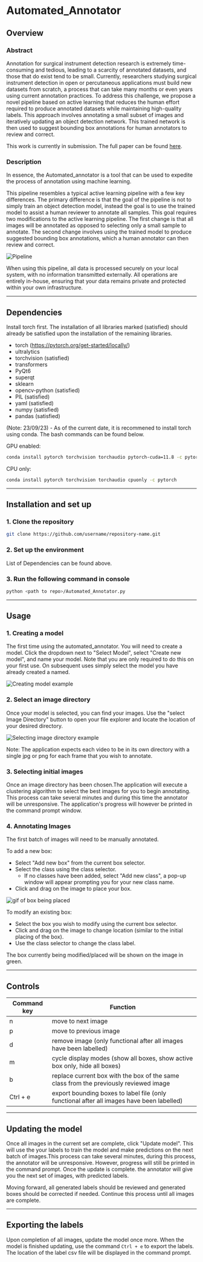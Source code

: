 # Automated_Annotator

## Overview

### Abstract
Annotation for surgical instrument detection research is extremely time-consuming and tedious, leading to a scarcity of annotated datasets, and those that do exist tend to be small. Currently, researchers studying surgical instrument detection in open or percutaneous applications must build new datasets from scratch, a process that can take many months or even years using current annotation practices. To address this challenge, we propose a novel pipeline based on active learning that reduces the human effort required to produce annotated datasets while maintaining high-quality labels. This approach involves annotating a small subset of images and iteratively updating an object detection network. This trained network is then used to suggest bounding box annotations for human annotators to review and correct.

This work is currently in submission. The full paper can be found [here](https://labs.cs.queensu.ca/perklab/404).


### Description
In essence, the Automated_annotator is a tool that can be used to expedite the process of annotation using machine learning.

This pipeline resembles a typical active learning pipeline with a few key differences. The primary difference is that the goal of the pipeline is not to simply train an object detection model, instead the goal is to use the trained model to assist a human reviewer to annotate all samples. This goal requires two modifications to the active learning pipeline. The first change is that all images will be annotated as opposed to selecting only a small sample to annotate. The second change involves using the trained model to produce suggested bounding box annotations, which a human annotator can then review and correct.

![Pipeline](images/pipeline.png)

When using this pipeline, all data is processed securely on your local system, with no information transmitted externally. All operations are entirely in-house, ensuring that your data remains private and protected within your own infrastructure.

---

## Dependencies

Install torch first. The installation of all libraries marked (satisfied) should already be satisfied upon the installation of the remaining libraries.

- torch (https://pytorch.org/get-started/locally/)
- ultralytics
- torchvision (satisfied)
- transformers
- PyQt6
- superqt
- sklearn
- opencv-python (satisfied)
- PIL (satisfied)
- yaml (satisfied)
- numpy (satisfied)
- pandas (satisfied)

(Note: 23/09/23) - As of the current date, it is recommened to install torch using conda. The bash commands can be found below.

GPU enabled:
```bash
conda install pytorch torchvision torchaudio pytorch-cuda=11.8 -c pytorch -c nvidia
```

CPU only:
```bash
conda install pytorch torchvision torchaudio cpuonly -c pytorch
```

---

## Installation and set up

### 1. Clone the repository
```bash
git clone https://github.com/username/repository-name.git
```

### 2. Set up the environment
List of Dependencies can be found above.

### 3. Run the following command in console

```bash
python <path to repo>/Automated_Annotator.py
```

---

## Usage

### 1. Creating a model
The first time using the automated_annotator. You will need to create a model. Click the dropdown next to "Select Model", select "Create new model", and name your model. Note that you are only required to do this on your first use. On subsequent uses simply select the model you have already created a named.

![Creating model example](images/Create_model.png)


### 2. Select an image directory
Once your model is selected, you can find your images. Use the "select Image Directory" button to open your file explorer and locate the location of your desired directory.

![Selecting image directory example](images/select_directory.png)

Note: The application expects each video to be in its own directory with a single jpg or png for each frame that you wish to annotate.

### 3. Selecting initial images
Once an image directory has been chosen.The application will execute a clustering algorithm to select the best images for you to begin annotating. This process can take several minutes and during this time the annotator will be unresponsive. The application's progress will however be printed in the command prompt window.

### 4. Annotating Images
The first batch of images will need to be manually annotated.

To add a new box:
- Select "Add new box" from the current box selector.
- Select the class using the class selector.
  - If no classes have been added, select "Add new class", a pop-up window will appear prompting you for your new class name.
- Click and drag on the image to place your box.

![gif of box being placed](images/placing_bounding_box.gif)

To modify an existing box:
- Select the box you wish to modify using the current box selector.
- Click and drag on the image to change location (similar to the initial placing of the box).
- Use the class selector to change the class label.

The box currently being modified/placed will be shown on the image in green.

---

## Controls

| Command key | Function |
|----------|----------|
| n | move to next image |
| p | move to previous image |
| d | remove image (only functional after all images have been labelled) |
| m | cycle display modes (show all boxes, show active box only, hide all boxes) |
| b | replace current box with the box of the same class from the previously reviewed image |
| Ctrl + e | export bounding boxes to label file (only functional after all images have been labelled) |

---

## Updating the model
Once all images in the current set are complete, click "Update model". This will use the your labels to train the model and make predictions on the next batch of images.This process can take several minutes, during this process, the annotator will be unresponsive. However, progress will still be printed in the command prompt. Once the update is complete. the annotator will give you the next set of images, with predicted labels.

Moving forward, all generated labels should be reviewed and generated boxes should be corrected if needed. Continue this process until all images are complete.

---

## Exporting the labels
Upon completion of all images, update the model once more. When the model is finished updating, use the command `Ctrl + e` to export the labels. The location of the label csv file will be displayed in the command prompt.
